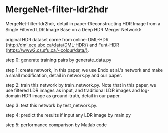# MergeNet-filter-ldr2hdr
MergeNet-filter-ldr2hdr, detail in paper 《Reconstructing HDR Image from a Single Filtered LDR Image Base on a Deep HDR Merger Network》 

original HDR dataset come from online: DML-HDR {http://dml.ece.ubc.ca/data/DML-HDR/} and Funt-HDR {https://www2.cs.sfu.ca/~colour/data/}.

step 0: generate training pairs by generate_data.py

step 1: create network, in this paper, we use Endo et al.'s network and make a small modification, detail in network.py and our paper.

step 2: train this network by train_network.py. Note that in this paper, we use filtered LDR images as input, and traditional LDR images and log-domain HDR image as ground-truth, detail in our paper.

step 3: test this network by test_network.py.

step 4: predict the results if input any LDR image by main.py

step 5: performance comparison by Matlab code
